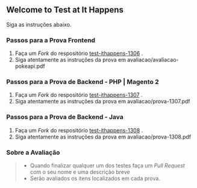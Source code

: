 ## Welcome to Test at It Happens
Siga as instruções abaixo.

### Passos para a Prova Frontend

1. Faça um _Fork_ do respositório [test-ithappens-1306](https://github.com/gm-ithappens/test-ithappens-1306) .
2. Siga atentamente as instruções da prova em avaliacao/avaliacao-pokeapi.pdf

### Passos para a Prova de Backend - PHP | Magento 2

1. Faça um _Fork_ do respositório [test-ithappens-1307](https://github.com/gm-ithappens/test-ithappens-1307) .
2. Siga atentamente as instruções da prova em avaliacao/prova-1307.pdf

### Passos para a Prova de Backend - Java

1. Faça um _Fork_ do respositório [test-ithappens-1308](https://github.com/gm-ithappens/test-ithappens-1308) .
2. Siga atentamente as instruções da prova em avaliacao/prova-1308.pdf

### Sobre a Avaliação

> * Quando finalizar qualquer um dos testes faça um _Pull Request_ com o seu nome e uma descrição breve
> * Serão avaliados os itens localizados em cada prova.
